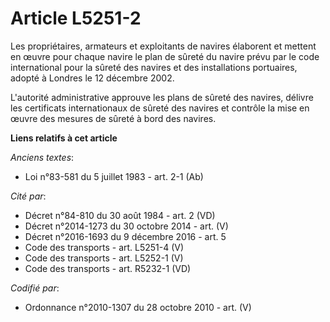# Article L5251-2

Les propriétaires, armateurs et exploitants de navires élaborent et mettent en œuvre pour chaque navire le plan de sûreté du
navire prévu par le code international pour la sûreté des navires et des installations portuaires, adopté à Londres le 12
décembre 2002.

L'autorité administrative approuve les plans de sûreté des navires, délivre les certificats internationaux de sûreté des
navires et contrôle la mise en œuvre des mesures de sûreté à bord des navires.

**Liens relatifs à cet article**

_Anciens textes_:

  - Loi n°83-581 du 5 juillet 1983 - art. 2-1 (Ab)

_Cité par_:

  - Décret n°84-810 du 30 août 1984 - art. 2 (VD)
  - Décret n°2014-1273 du 30 octobre 2014 - art. (V)
  - Décret n°2016-1693 du 9 décembre 2016 - art. 5
  - Code des transports - art. L5251-4 (V)
  - Code des transports - art. L5252-1 (V)
  - Code des transports - art. R5232-1 (VD)

_Codifié par_:

  - Ordonnance n°2010-1307 du 28 octobre 2010 - art. (V)
